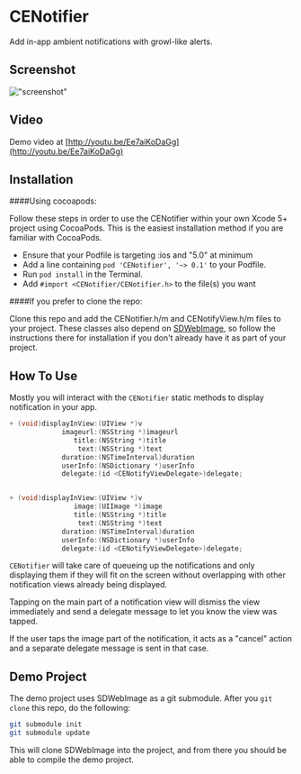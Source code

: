 # CENotifier

Add in-app ambient notifications with growl-like alerts.

## Screenshot

!["screenshot"](https://raw.github.com/jazzychad/CENotifier/master/cenotifierscreenshot.png)

## Video

Demo video at [http://youtu.be/Ee7aiKoDaGg](http://youtu.be/Ee7aiKoDaGg)

## Installation

####Using cocoapods:

Follow these steps in order to use the CENotifier within your own Xcode 5+ project using CocoaPods. This is the easiest installation method if you are familiar with CocoaPods.

* Ensure that your Podfile is targeting :ios and "5.0" at minimum
* Add a line containing `pod 'CENotifier', '~> 0.1'` to your Podfile.
* Run `pod install` in the Terminal.
* Add `#import <CENotifier/CENotifier.h>` to the file(s) you want

####If you prefer to clone the repo:

Clone this repo and add the CENotifier.h/m and CENotifyView.h/m files
to your project. These classes also depend on
[SDWebImage](https://github.com/rs/SDWebImage), so follow the
instructions there for installation if you don't already have it as
part of your project.

## How To Use

Mostly you will interact with the `CENotifier` static methods to
display notification in your app.

```objective-c
+ (void)displayInView:(UIView *)v 
             imageurl:(NSString *)imageurl
                title:(NSString *)title 
                 text:(NSString *)text
             duration:(NSTimeInterval)duration 
             userInfo:(NSDictionary *)userInfo
             delegate:(id <CENotifyViewDelegate>)delegate;


+ (void)displayInView:(UIView *)v 
                image:(UIImage *)image
                title:(NSString *)title 
                 text:(NSString *)text
             duration:(NSTimeInterval)duration 
             userInfo:(NSDictionary *)userInfo
             delegate:(id <CENotifyViewDelegate>)delegate;

```

`CENotifier` will take care of queueing up the notifications and only
displaying them if they will fit on the screen without overlapping
with other notification views already being displayed.

Tapping on the main part of a notification view will dismiss the view
immediately and send a delegate message to let you know the view was
tapped.

If the user taps the image part of the notification, it acts as a
"cancel" action and a separate delegate message is sent in that case.

## Demo Project

The demo project uses SDWebImage as a git submodule. After you `git
clone` this repo, do the following:

```bash
git submodule init
git submodule update
```

This will clone SDWebImage into the project, and from there you should
be able to compile the demo project.


